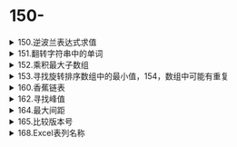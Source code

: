 # 150-

<details>
    <summary>150.逆波兰表达式求值</summary>

根据 逆波兰表示法，求表达式的值。
有效的运算符包括 +, -, *, / 。每个运算对象可以是整数，也可以是另一个逆波兰表达式。

```javascript
var evalRPN = function(tokens) {
let operations = {"+":(a,b) => a+b,"-":(a,b) => a-b,'*':(a,b) => a*b,"/":(a,b) => Math.trunc(a/b)};
let stack = [];
for (let token of tokens){
    if (operations[token])
    {
        let number_2 = stack.pop();
        let number_1 = stack.pop();
        stack.push(operations[token](number_1, number_2));
    }
    else {
        stack.push(parseInt(token));
        }
}    
    return stack.pop();
};
```
</details>
<details>
    <summary>151.翻转字符串中的单词</summary>

输入字符串中可以有多个空格

```javascript
return s.trim().split(/\s+/).reverse().join(' ');
//方案一，去掉两头的空格，再按多个空格分割
//方法二，双指针遍历比较合理
var reverseWords = function(s) {
    let r = s.length-1;
    let l;
    let res='';
    while (r>=0){
        while(s[r]===' ') r--;
        l=r;
        if(r<0) break;
        while((l>=0) && (s[l]!==' ')) l--;
        res+=s.slice(l+1,r+1)+' ';
        r=l;
    }
    return res.slice(0,res.length-1)
};
```
</details>
<details>
    <summary>152.乘积最大子数组</summary>

方法1，记录最大正乘积和最大负乘积
```javascript
var maxProduct = function(nums) {
    let ma = 1,mi=1;
    let res=-10000;
    nums.forEach(function(v,k){
        if(v<0){//关键，交换
            let temp=ma;
            ma=mi;
            mi=temp;
        }
        ma=Math.max(v*ma,v);
        mi=Math.min(v,v*mi);
        res=Math.max(ma,res);
    })
    return res
};
//方法二，正向最大乘积和负向最大乘积，取大着
var maxProduct = function(nums) {
    let B= nums.slice(0);
    nums.reverse();
    for (let i =1; i<nums.length;i++){
        nums[i] *= nums[i - 1] || 1
        B[i] *= B[i - 1] || 1
    }  
    return Math.max(Math.max.apply(null,nums),Math.max.apply(null,B)) 
};
```
</details>
<details>
    <summary>153.寻找旋转排序数组中的最小值，154，数组中可能有重复</summary>

假设按照升序排序的数组在预先未知的某个点上进行了旋转。例如，数组 [0,1,2,4,5,6,7] 可能变为 [4,5,6,7,0,1,2] 。
```javascript
//折半查找，比右侧大时说明最小值在mid右边，
var findMin = function(nums) {
    let i=0,j=nums.length-1;
    while(i<j){
        mid=i+j>>1
        if(nums[mid]>nums[j]){
            i=mid+1;   
        }else{
            j=mid;
        }
    } 
    return nums[i]
};
```
```python
class Solution:
    def findMin(self, nums: List[int]) -> int:
        l=0
        r=len(nums)-1
        while l<r:
            mid=l+r>>1
            if nums[mid]>nums[r]:
                l=mid+1
            elif nums[mid]<nums[r]:
                r=mid
            else:
                r-=1
        return nums[l]
```
</details>
<details>
    <summary>160.香蕉链表</summary>

方法1，续上对面的头，注意p和q相同或者同为null时结束，pq可为null，不然会无限循环
```javascript
var getIntersectionNode = function(headA, headB) {
    let p = headA;
    let q =headB;
    while(p!==q){
        p=p?p.next:headB;
        q=q?q.next:headA;
        }
    return p;
};
```
</details>
<details>
    <summary>162.寻找峰值</summary>

方法1，可以循环，找到第一个下降的数，即可，方法二，二分查找
```javascript
var findPeakElement = function(nums) {
let i=0,j=nums.length-1;
while(i<j){
    mid=i+j>>1;
    if(nums[mid]>nums[mid+1]) j=mid;//关键步骤
    else i=mid+1;
}
return i
};
```
</details>

<details>
	<summary>164.最大间距</summary>

基数排序
```python
var maximumGap = function(nums) {
    const n = nums.length;
    if (n < 2) {
        return 0;
    }
    let exp = 1;
    const buf = new Array(n).fill(0);
    const maxVal = Math.max(...nums);

    while (maxVal >= exp) {
        const cnt = new Array(10).fill(0);
        for (let i = 0; i < n; i++) {
            let digit = Math.floor(nums[i] / exp) % 10;
            cnt[digit]++;
        }
        for (let i = 1; i < 10; i++) {
            cnt[i] += cnt[i - 1];
        }
        for (let i = n - 1; i >= 0; i--) {
            let digit = Math.floor(nums[i] / exp) % 10;
            buf[cnt[digit] - 1] = nums[i];
            cnt[digit]--;
        }
        nums.splice(0, n, ...buf);
        exp *= 10;
    }
    
    let ret = 0;
    for (let i = 1; i < n; i++) {
        ret = Math.max(ret, nums[i] - nums[i - 1]);
    }
    return ret;
};

```
</details>
<details>
    <summary>165.比较版本号</summary>

方法1，分割，再补齐数组元素，方法二，双指针，每次把;'.'前面的数弄出来，比较。’
```javascript
var compareVersion = function(version1, version2) {
    let arr1 = version1.split('.');
    let arr2 = version2.split('.');
    let max = arr1.length>arr2.length?arr1.length:arr2.length;
    let a=new Array(max-arr1.length).fill('0')
    arr1=arr1.concat(a)
    arr2 = arr2.concat(new Array(max-arr2.length).fill('0'));
    for (let i=0;i<max;i++){
        if(parseInt(arr1[i])>parseInt(arr2[i]))return 1;
        else if (parseInt(arr1[i])<parseInt(arr2[i])) return -1;
    }
    return 0
};
```
</details>
<details>
    <summary>168.Excel表列名称</summary>

方法1，数字转化为字母，27-AA 
```javascript
var convertToTitle = function(columnNumber) {
        list="ZABCDEFGHIJKLMNOPQRSTUVWXY"
        result=""
        while(columnNumber>0){
            result=list[columnNumber%26]+result;
            columnNumber=Math.floor((columnNumber-1)/26);
        }  
        return result
};
```
</details>



